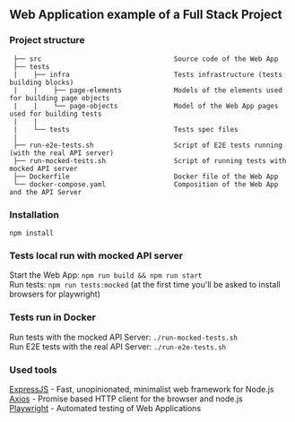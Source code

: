 ## Web Application example of a Full Stack Project

### Project structure

     ├── src                                 Source code of the Web App
     ├── tests
     |    ├── infra                          Tests infrastructure (tests building blocks)
     |    |    ├── page-elements             Models of the elements used for building page objects
     |    |    └── page-objects              Model of the Web App pages used for building tests
     |    |
     |    └── tests                          Tests spec files
     |
     ├── run-e2e-tests.sh                    Script of E2E tests running (with the real API server)
     ├── run-mocked-tests.sh                 Script of running tests with mocked API server
     ├── Dockerfile                          Docker file of the Web App 
     └── docker-compose.yaml                 Composition of the Web App and the API Server

### Installation

`npm install`

### Tests local run with mocked API server

Start the Web App: `npm run build && npm run start`  
Run tests: `npm run tests:mocked` (at the first time you'll be asked to install browsers for playwright)

### Tests run in Docker

Run tests with the mocked API Server: `./run-mocked-tests.sh`  
Run E2E tests with the real API Server: `./run-e2e-tests.sh`

### Used tools

[ExpressJS](http://expressjs.com/) - Fast, unopinionated, minimalist web framework for Node.js  
[Axios](https://axios-http.com/) - Promise based HTTP client for the browser and node.js  
[Playwright](https://playwright.dev/) - Automated testing of Web Applications 